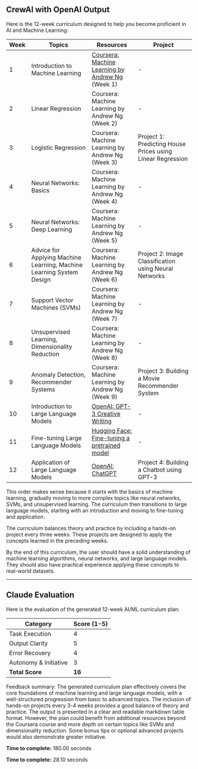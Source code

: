 ## CrewAI with OpenAI Output

Here is the 12-week curriculum designed to help you become proficient in AI and Machine Learning:

| Week | Topics | Resources | Project |
| --- | --- | --- | --- |
| 1 | Introduction to Machine Learning | [Coursera: Machine Learning by Andrew Ng](https://www.coursera.org/learn/machine-learning) (Week 1) | - |
| 2 | Linear Regression | Coursera: Machine Learning by Andrew Ng (Week 2) | - |
| 3 | Logistic Regression | Coursera: Machine Learning by Andrew Ng (Week 3) | Project 1: Predicting House Prices using Linear Regression |
| 4 | Neural Networks: Basics | Coursera: Machine Learning by Andrew Ng (Week 4) | - |
| 5 | Neural Networks: Deep Learning | Coursera: Machine Learning by Andrew Ng (Week 5) | - |
| 6 | Advice for Applying Machine Learning, Machine Learning System Design | Coursera: Machine Learning by Andrew Ng (Week 6) | Project 2: Image Classification using Neural Networks |
| 7 | Support Vector Machines (SVMs) | Coursera: Machine Learning by Andrew Ng (Week 7) | - |
| 8 | Unsupervised Learning, Dimensionality Reduction | Coursera: Machine Learning by Andrew Ng (Week 8) | - |
| 9 | Anomaly Detection, Recommender Systems | Coursera: Machine Learning by Andrew Ng (Week 9) | Project 3: Building a Movie Recommender System |
| 10 | Introduction to Large Language Models | [OpenAI: GPT-3 Creative Writing](https://beta.openai.com/examples/) | - |
| 11 | Fine-tuning Large Language Models | [Hugging Face: Fine-tuning a pretrained model](https://huggingface.co/transformers/training.html) | - |
| 12 | Application of Large Language Models | [OpenAI: ChatGPT](https://openai.com/research/chatgpt) | Project 4: Building a Chatbot using GPT-3 |

This order makes sense because it starts with the basics of machine learning, gradually moving to more complex topics like neural networks, SVMs, and unsupervised learning. The curriculum then transitions to large language models, starting with an introduction and moving to fine-tuning and application.

The curriculum balances theory and practice by including a hands-on project every three weeks. These projects are designed to apply the concepts learned in the preceding weeks.

By the end of this curriculum, the user should have a solid understanding of machine learning algorithms, neural networks, and large language models. They should also have practical experience applying these concepts to real-world datasets.

---

## Claude Evaluation

Here is the evaluation of the generated 12-week AI/ML curriculum plan:

| Category | Score (1-5) |
| --- | --- |
| Task Execution | 4 |
| Output Clarity | 5 |
| Error Recovery | 4 |
| Autonomy & Initiative | 3 |
| **Total Score** | **16** |

Feedback summary:
The generated curriculum plan effectively covers the core foundations of machine learning and large language models, with a well-structured progression from basic to advanced topics. The inclusion of hands-on projects every 3-4 weeks provides a good balance of theory and practice. The output is presented in a clear and readable markdown table format. However, the plan could benefit from additional resources beyond the Coursera course and more depth on certain topics like SVMs and dimensionality reduction. Some bonus tips or optional advanced projects would also demonstrate greater initiative.

**Time to complete:** 180.00 seconds

**Time to complete:** 28.10 seconds
